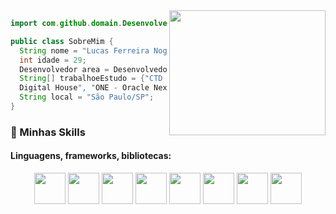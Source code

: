 

<img align="right" width="250" height="200" src="https://media.giphy.com/media/qgQUggAC3Pfv687qPC/giphy.gif" />

```java
import com.github.domain.Desenvolvedor;

public class SobreMim {
  String nome = "Lucas Ferreira Nogueira";
  int idade = 29;
  Desenvolvedor area = Desenvolvedor.FullStack;
  String[] trabalhoeEstudo = {"CTD - Certified Tech Developer - 
  Digital House", "ONE - Oracle Next Education - Oracle e Alura"};
  String local = "São Paulo/SP";
}
```

### :rocket: Minhas Skills

#### Linguagens, frameworks, bibliotecas:
<center>
<img width="50" height="50"  src="https://cdn.jsdelivr.net/gh/devicons/devicon/icons/java/java-original-wordmark.svg" />
<img width="50" height="50" src="https://cdn.jsdelivr.net/gh/devicons/devicon/icons/spring/spring-original.svg" />
<img width="50" height="50" src="https://cdn.jsdelivr.net/gh/devicons/devicon/icons/angularjs/angularjs-plain.svg" />
<img width="50" height="50" src="https://cdn.jsdelivr.net/gh/devicons/devicon/icons/react/react-original-wordmark.svg"/>
<img width="50" height="50" src="https://cdn.jsdelivr.net/gh/devicons/devicon/icons/typescript/typescript-plain.svg" />
<img width="50" height="50" src="https://cdn.jsdelivr.net/gh/devicons/devicon/icons/javascript/javascript-original.svg" />
<img width="50" height="50" src="https://cdn.jsdelivr.net/gh/devicons/devicon/icons/html5/html5-plain-wordmark.svg" />
<img width="50" height="50" src="https://cdn.jsdelivr.net/gh/devicons/devicon/icons/css3/css3-plain-wordmark.svg" />
</center>